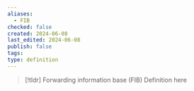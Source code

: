 ```yaml
---
aliases:
  - FIB
checked: false
created: 2024-06-08
last_edited: 2024-06-08
publish: false
tags: 
type: definition
---
```

>[!tldr] Forwarding information base (FIB)
>Definition here

